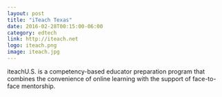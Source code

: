 ```yaml
---
layout: post
title: "iTeach Texas"
date: 2016-02-28T00:15:00-06:00
category: edtech
link: http://iteach.net
logo: iteach.png
image: iteach.jpg
---
```

iteachU.S. is a competency-based educator preparation program that combines the convenience of online learning with the support of face-to-face mentorship.